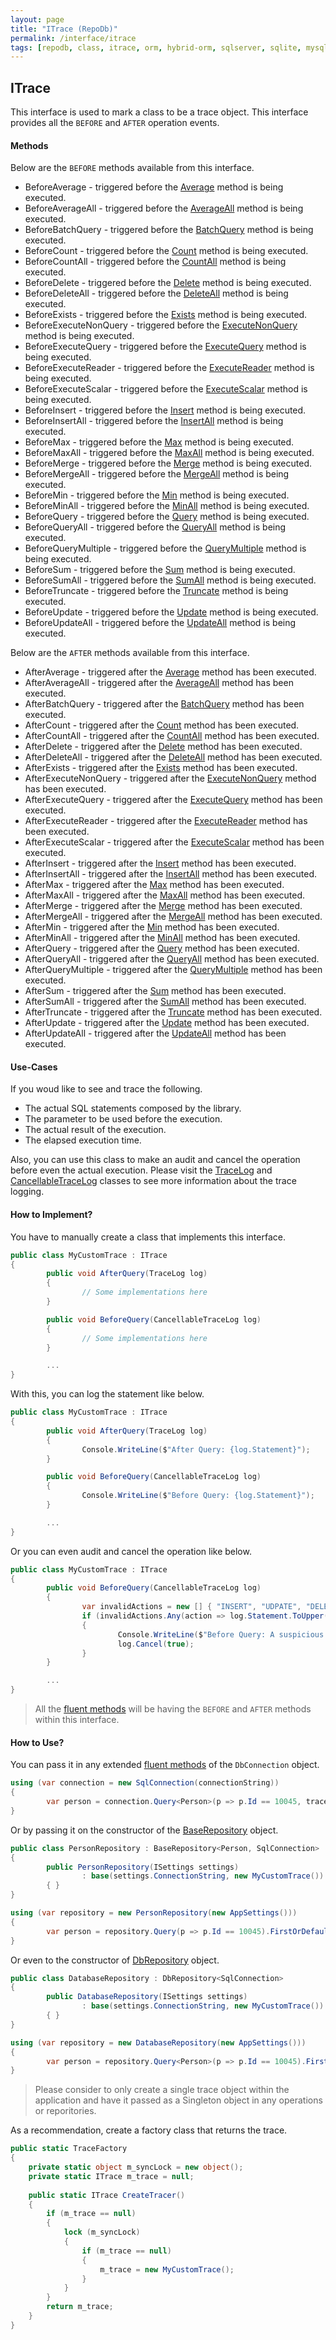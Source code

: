 ```yaml
---
layout: page
title: "ITrace (RepoDb)"
permalink: /interface/itrace
tags: [repodb, class, itrace, orm, hybrid-orm, sqlserver, sqlite, mysql, postgresql]
---
```


## ITrace

This interface is used to mark a class to be a trace object. This interface provides all the `BEFORE` and `AFTER` operation events.

#### Methods

Below are the `BEFORE` methods available from this interface.

- BeforeAverage - triggered before the [Average](/operation/average) method is being executed.
- BeforeAverageAll - triggered before the [AverageAll](/operation/averageall) method is being executed.
- BeforeBatchQuery - triggered before the [BatchQuery](/operation/batchquery) method is being executed.
- BeforeCount - triggered before the [Count](/operation/count) method is being executed.
- BeforeCountAll - triggered before the [CountAll](/operation/countall) method is being executed.
- BeforeDelete - triggered before the [Delete](/operation/delete) method is being executed.
- BeforeDeleteAll - triggered before the [DeleteAll](/operation/deleteall) method is being executed.
- BeforeExists - triggered before the [Exists](/operation/exists) method is being executed.
- BeforeExecuteNonQuery - triggered before the [ExecuteNonQuery](/operation/executenonquery) method is being executed.
- BeforeExecuteQuery - triggered before the [ExecuteQuery](/operation/executequery) method is being executed.
- BeforeExecuteReader - triggered before the [ExecuteReader](/operation/executereader) method is being executed.
- BeforeExecuteScalar - triggered before the [ExecuteScalar](/operation/executescalar) method is being executed.
- BeforeInsert - triggered before the [Insert](/operation/insert) method is being executed.
- BeforeInsertAll - triggered before the [InsertAll](/operation/insertall) method is being executed.
- BeforeMax - triggered before the [Max](/operation/max) method is being executed.
- BeforeMaxAll - triggered before the [MaxAll](/operation/maxall) method is being executed.
- BeforeMerge - triggered before the [Merge](/operation/merge) method is being executed.
- BeforeMergeAll - triggered before the [MergeAll](/operation/mergeall) method is being executed.
- BeforeMin - triggered before the [Min](/operation/min) method is being executed.
- BeforeMinAll - triggered before the [MinAll](/operation/minall) method is being executed.
- BeforeQuery - triggered before the [Query](/operation/query) method is being executed.
- BeforeQueryAll - triggered before the [QueryAll](/operation/queryall) method is being executed.
- BeforeQueryMultiple - triggered before the [QueryMultiple](/operation/querymultiple) method is being executed.
- BeforeSum - triggered before the [Sum](/operation/sum) method is being executed.
- BeforeSumAll - triggered before the [SumAll](/operation/sumall) method is being executed.
- BeforeTruncate - triggered before the [Truncate](/operation/truncate) method is being executed.
- BeforeUpdate - triggered before the [Update](/operation/update) method is being executed.
- BeforeUpdateAll - triggered before the [UpdateAll](/operation/updateall) method is being executed.

Below are the `AFTER` methods available from this interface.

- AfterAverage - triggered after the [Average](/operation/average) method has been executed.
- AfterAverageAll - triggered after the [AverageAll](/operation/averageall) method has been executed.
- AfterBatchQuery - triggered after the [BatchQuery](/operation/batchquery) method has been executed.
- AfterCount - triggered after the [Count](/operation/count) method has been executed.
- AfterCountAll - triggered after the [CountAll](/operation/countall) method has been executed.
- AfterDelete - triggered after the [Delete](/operation/delete) method has been executed.
- AfterDeleteAll - triggered after the [DeleteAll](/operation/deleteall) method has been executed.
- AfterExists - triggered after the [Exists](/operation/exists) method has been executed.
- AfterExecuteNonQuery - triggered after the [ExecuteNonQuery](/operation/executenonquery) method has been executed.
- AfterExecuteQuery - triggered after the [ExecuteQuery](/operation/executequery) method has been executed.
- AfterExecuteReader - triggered after the [ExecuteReader](/operation/executereader) method has been executed.
- AfterExecuteScalar - triggered after the [ExecuteScalar](/operation/executescalar) method has been executed.
- AfterInsert - triggered after the [Insert](/operation/insert) method has been executed.
- AfterInsertAll - triggered after the [InsertAll](/operation/insertall) method has been executed.
- AfterMax - triggered after the [Max](/operation/max) method has been executed.
- AfterMaxAll - triggered after the [MaxAll](/operation/maxall) method has been executed.
- AfterMerge - triggered after the [Merge](/operation/merge) method has been executed.
- AfterMergeAll - triggered after the [MergeAll](/operation/mergeall) method has been executed.
- AfterMin - triggered after the [Min](/operation/min) method has been executed.
- AfterMinAll - triggered after the [MinAll](/operation/minall) method has been executed.
- AfterQuery - triggered after the [Query](/operation/query) method has been executed.
- AfterQueryAll - triggered after the [QueryAll](/operation/queryall) method has been executed.
- AfterQueryMultiple - triggered after the [QueryMultiple](/operation/querymultiple) method has been executed.
- AfterSum - triggered after the [Sum](/operation/sum) method has been executed.
- AfterSumAll - triggered after the [SumAll](/operation/sumall) method has been executed.
- AfterTruncate - triggered after the [Truncate](/operation/truncate) method has been executed.
- AfterUpdate - triggered after the [Update](/operation/update) method has been executed.
- AfterUpdateAll - triggered after the [UpdateAll](/operation/updateall) method has been executed.

#### Use-Cases

If you woud like to see and trace the following.

- The actual SQL statements composed by the library.
- The parameter to be used before the execution.
- The actual result of the execution.
- The elapsed execution time.

Also, you can use this class to make an audit and cancel the operation before even the actual execution. Please visit the [TraceLog](/class/tracelog) and [CancellableTraceLog](/class/cancellabletracelog) classes to see more information about the trace logging.

#### How to Implement?

You have to manually create a class that implements this interface.

```csharp
public class MyCustomTrace : ITrace
{
        public void AfterQuery(TraceLog log)
        {
                // Some implementations here
        }

        public void BeforeQuery(CancellableTraceLog log)
        {
                // Some implementations here
        }

        ...
}
```

With this, you can log the statement like below.

```csharp
public class MyCustomTrace : ITrace
{
        public void AfterQuery(TraceLog log)
        {
                Console.WriteLine($"After Query: {log.Statement}");
        }

        public void BeforeQuery(CancellableTraceLog log)
        {
                Console.WriteLine($"Before Query: {log.Statement}");
        }

        ...
}
```

Or you can even audit and cancel the operation like below.

```csharp
public class MyCustomTrace : ITrace
{
        public void BeforeQuery(CancellableTraceLog log)
        {
                var invalidActions = new [] { "INSERT", "UDPATE", "DELETE", "DROP", "ALTER", "EXECUTE" };
                if (invalidActions.Any(action => log.Statement.ToUpper().Indexof(action) >= 0))
                {
                        Console.WriteLine($"Before Query: A suspicious statement has been passed (SQL = {log.Statement}).");
                        log.Cancel(true);
                }
        }

        ...
}
```

> All the [fluent methods](/docs#fluent-methods) will be having the `BEFORE` and `AFTER` methods within this interface.

#### How to Use?

You can pass it in any extended [fluent methods](/docs#fluent-methods) of the `DbConnection` object.

```csharp
using (var connection = new SqlConnection(connectionString))
{
        var person = connection.Query<Person>(p => p.Id == 10045, trace: new MyCustomTrace()).FirstOrDefault();
}
```

Or by passing it on the constructor of the [BaseRepository](/class/baserepository) object.

```csharp
public class PersonRepository : BaseRepository<Person, SqlConnection>
{
        public PersonRepository(ISettings settings)
                : base(settings.ConnectionString, new MyCustomTrace())
        { }
}

using (var repository = new PersonRepository(new AppSettings()))
{
        var person = repository.Query(p => p.Id == 10045).FirstOrDefault();
}
```

Or even to the constructor of [DbRepository](/class/dbrepository) object.

```csharp
public class DatabaseRepository : DbRepository<SqlConnection>
{
        public DatabaseRepository(ISettings settings)
                : base(settings.ConnectionString, new MyCustomTrace())
        { }
}

using (var repository = new DatabaseRepository(new AppSettings()))
{
        var person = repository.Query<Person>(p => p.Id == 10045).FirstOrDefault();
}
```

> Please consider to only create a single trace object within the application and have it passed as a Singleton object in any operations or reporitories.

As a recommendation, create a factory class that returns the trace.

```csharp
public static TraceFactory
{
    private static object m_syncLock = new object();
    private static ITrace m_trace = null;
    
    public static ITrace CreateTracer()
    {
        if (m_trace == null)
        {
            lock (m_syncLock)
            {
                if (m_trace == null)
                {
                    m_trace = new MyCustomTrace();
                }
            }
        }
        return m_trace;
    }
}
```
